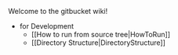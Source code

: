 Welcome to the gitbucket wiki!

 * for Development
   * [[How to run from source tree|HowToRun]]
   * [[Directory Structure|DirectoryStructure]]